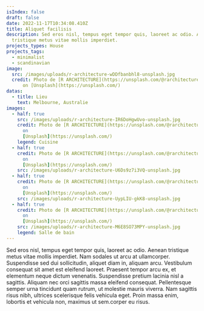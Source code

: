 ```yaml
---
isIndex: false
draft: false
date: 2022-11-17T10:34:08.410Z
title: Aliquet facilisis
description: Sed eros nisl, tempus eget tempor quis, laoreet ac odio. Aenean
  tristique metus vitae mollis imperdiet.
projects_types: House
projects_tags:
  - minimalist
  - scandinavian
image:
  src: /images/uploads/r-architecture-wDDfbanbhl8-unsplash.jpg
  credit: Photo de [R ARCHITECTURE](https://unsplash.com/@rarchitecture_melbourne?utm_source=unsplash&utm_medium=referral&utm_content=creditCopyText)
      on [Unsplash](https://unsplash.com/)
datas:
  - title: Lieu
    text: Melbourne, Australie
images:
  - half: true
    src: /images/uploads/r-architecture-IR6DoHgwUvo-unsplash.jpg
    credit: Photo de [R ARCHITECTURE](https://unsplash.com/@rarchitecture_melbourne?utm_source=unsplash&utm_medium=referral&utm_content=creditCopyText)
      on
      [Unsplash](https://unsplash.com/)
    legend: Cuisine
  - half: true
    credit: Photo de [R ARCHITECTURE](https://unsplash.com/@rarchitecture_melbourne?utm_source=unsplash&utm_medium=referral&utm_content=creditCopyText)
      on
      [Unsplash](https://unsplash.com/)
    src: /images/uploads/r-architecture-U6Ds9z7i3VQ-unsplash.jpg
  - half: true
    credit: Photo de [R ARCHITECTURE](https://unsplash.com/@rarchitecture_melbourne?utm_source=unsplash&utm_medium=referral&utm_content=creditCopyText)
      on
      [Unsplash](https://unsplash.com/)
    src: /images/uploads/r-architecture-UypLIU-gkK8-unsplash.jpg
  - half: true
    credit: Photo de [R ARCHITECTURE](https://unsplash.com/@rarchitecture_melbourne?utm_source=unsplash&utm_medium=referral&utm_content=creditCopyText)
      on
      [Unsplash](https://unsplash.com/)
    src: /images/uploads/r-architecture-M6E8SO73MPY-unsplash.jpg
    legend: Salle de bain
---
```

Sed eros nisl, tempus eget tempor quis, laoreet ac odio. Aenean tristique metus vitae mollis imperdiet. Nam sodales ut arcu at ullamcorper. Suspendisse sed dui sollicitudin, aliquet diam in, aliquam arcu. Vestibulum consequat sit amet est eleifend laoreet. Praesent tempor arcu ex, et elementum neque dictum venenatis. Suspendisse pretium lacinia nisl a sagittis. Aliquam nec orci sagittis massa eleifend consequat. Pellentesque semper urna tincidunt quam rutrum, ut molestie mauris viverra. Nam sagittis risus nibh, ultrices scelerisque felis vehicula eget. Proin massa enim, lobortis et vehicula non, maximus ut sem.corper eu risus.
  